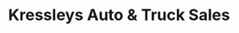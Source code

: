 ---
title: "Kressleys Auto & Truck Sales"
url: /orefield/kressleys-auto-and-truck-sales/
shop: car
---